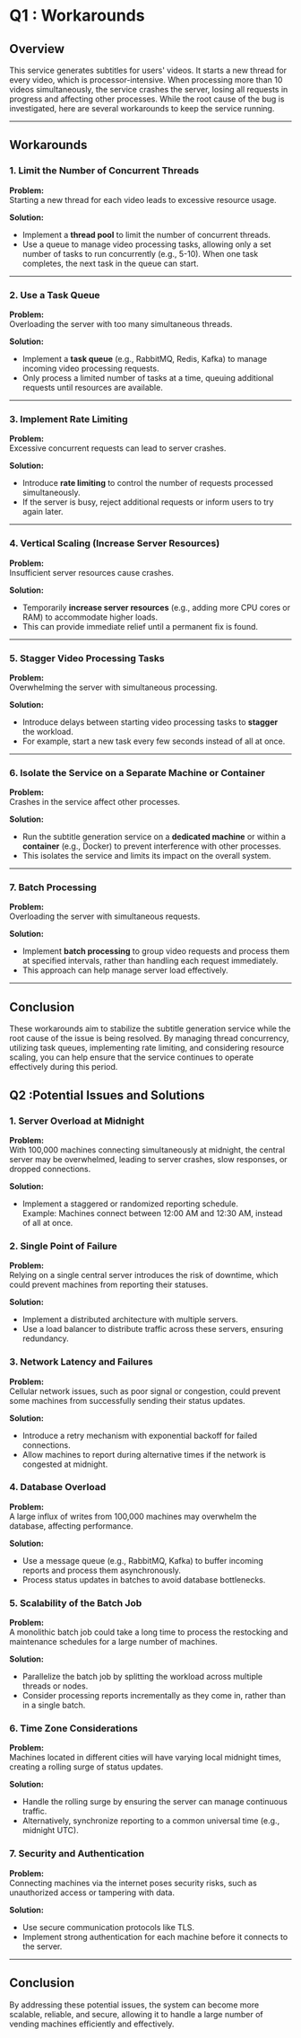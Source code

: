 

# Q1 : Workarounds

## Overview
This service generates subtitles for users' videos. It starts a new thread for every video, which is processor-intensive. When processing more than 10 videos simultaneously, the service crashes the server, losing all requests in progress and affecting other processes. While the root cause of the bug is investigated, here are several workarounds to keep the service running.

---

## Workarounds

### 1. Limit the Number of Concurrent Threads
**Problem:**  
Starting a new thread for each video leads to excessive resource usage.

**Solution:**
- Implement a **thread pool** to limit the number of concurrent threads.
- Use a queue to manage video processing tasks, allowing only a set number of tasks to run concurrently (e.g., 5-10). When one task completes, the next task in the queue can start.

---

### 2. Use a Task Queue
**Problem:**  
Overloading the server with too many simultaneous threads.

**Solution:**
- Implement a **task queue** (e.g., RabbitMQ, Redis, Kafka) to manage incoming video processing requests.
- Only process a limited number of tasks at a time, queuing additional requests until resources are available.

---

### 3. Implement Rate Limiting
**Problem:**  
Excessive concurrent requests can lead to server crashes.

**Solution:**
- Introduce **rate limiting** to control the number of requests processed simultaneously.
- If the server is busy, reject additional requests or inform users to try again later.

---

### 4. Vertical Scaling (Increase Server Resources)
**Problem:**  
Insufficient server resources cause crashes.

**Solution:**
- Temporarily **increase server resources** (e.g., adding more CPU cores or RAM) to accommodate higher loads.
- This can provide immediate relief until a permanent fix is found.

---

### 5. Stagger Video Processing Tasks
**Problem:**  
Overwhelming the server with simultaneous processing.

**Solution:**
- Introduce delays between starting video processing tasks to **stagger** the workload.
- For example, start a new task every few seconds instead of all at once.

---

### 6. Isolate the Service on a Separate Machine or Container
**Problem:**  
Crashes in the service affect other processes.

**Solution:**
- Run the subtitle generation service on a **dedicated machine** or within a **container** (e.g., Docker) to prevent interference with other processes.
- This isolates the service and limits its impact on the overall system.

---

### 7. Batch Processing
**Problem:**  
Overloading the server with simultaneous requests.

**Solution:**
- Implement **batch processing** to group video requests and process them at specified intervals, rather than handling each request immediately.
- This approach can help manage server load effectively.

---

## Conclusion
These workarounds aim to stabilize the subtitle generation service while the root cause of the issue is being resolved. By managing thread concurrency, utilizing task queues, implementing rate limiting, and considering resource scaling, you can help ensure that the service continues to operate effectively during this period.








## Q2 :Potential Issues and Solutions

### 1. Server Overload at Midnight
**Problem:**  
With 100,000 machines connecting simultaneously at midnight, the central server may be overwhelmed, leading to server crashes, slow responses, or dropped connections.

**Solution:**
- Implement a staggered or randomized reporting schedule.  
  Example: Machines connect between 12:00 AM and 12:30 AM, instead of all at once.

### 2. Single Point of Failure
**Problem:**  
Relying on a single central server introduces the risk of downtime, which could prevent machines from reporting their statuses.

**Solution:**
- Implement a distributed architecture with multiple servers.
- Use a load balancer to distribute traffic across these servers, ensuring redundancy.

### 3. Network Latency and Failures
**Problem:**  
Cellular network issues, such as poor signal or congestion, could prevent some machines from successfully sending their status updates.

**Solution:**
- Introduce a retry mechanism with exponential backoff for failed connections.
- Allow machines to report during alternative times if the network is congested at midnight.

### 4. Database Overload
**Problem:**  
A large influx of writes from 100,000 machines may overwhelm the database, affecting performance.

**Solution:**
- Use a message queue (e.g., RabbitMQ, Kafka) to buffer incoming reports and process them asynchronously.
- Process status updates in batches to avoid database bottlenecks.

### 5. Scalability of the Batch Job
**Problem:**  
A monolithic batch job could take a long time to process the restocking and maintenance schedules for a large number of machines.

**Solution:**
- Parallelize the batch job by splitting the workload across multiple threads or nodes.
- Consider processing reports incrementally as they come in, rather than in a single batch.

### 6. Time Zone Considerations
**Problem:**  
Machines located in different cities will have varying local midnight times, creating a rolling surge of status updates.

**Solution:**
- Handle the rolling surge by ensuring the server can manage continuous traffic.
- Alternatively, synchronize reporting to a common universal time (e.g., midnight UTC).

### 7. Security and Authentication
**Problem:**  
Connecting machines via the internet poses security risks, such as unauthorized access or tampering with data.

**Solution:**
- Use secure communication protocols like TLS.
- Implement strong authentication for each machine before it connects to the server.

---

## Conclusion
By addressing these potential issues, the system can become more scalable, reliable, and secure, allowing it to handle a large number of vending machines efficiently and effectively.

